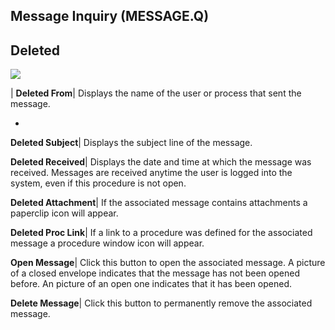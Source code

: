 ## Message Inquiry (MESSAGE.Q)
<PageHeader />

## Deleted

![](./MESSAGE-Q-3.jpg)

| **Deleted From**|  Displays the name of the user or process that sent the
message.

-  
**Deleted Subject**|  Displays the subject line of the message.

**Deleted Received**|  Displays the date and time at which the message was
received. Messages are received anytime the user is logged into the system,
even if this procedure is not open.

**Deleted Attachment**|  If the associated message contains attachments a
paperclip icon will appear.

**Deleted Proc Link**|  If a link to a procedure was defined for the
associated message a procedure window icon will appear.

**Open Message**|  Click this button to open the associated message. A picture
of a closed envelope indicates that the message has not been opened before. An
picture of an open one indicates that it has been opened.

**Delete Message**|  Click this button to permanently remove the associated
message.


<badge text= "Version 8.10.57 " vertical="middle" />

<PageFooter />
